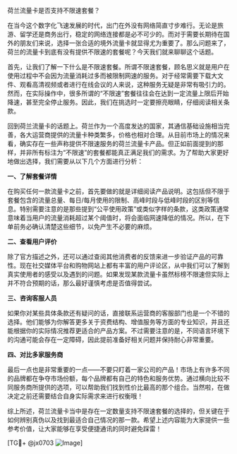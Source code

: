 荷兰流量卡是否支持不限速套餐？

在当今这个数字化飞速发展的时代，出门在外没有网络简直寸步难行。无论是旅游、留学还是商务出行，稳定的网络连接都是必不可少的。而对于需要长期待在国外的朋友们来说，选择一张合适的境外流量卡就显得尤为重要了。那么问题来了，荷兰的流量卡到底有没有提供不限速的套餐呢？今天我们就来聊聊这个话题。

首先，让我们了解一下什么是不限速套餐。所谓不限速套餐，顾名思义就是用户在使用过程中不会因为流量消耗过多而被限制网速的服务。对于经常需要下载大文件、观看高清视频或者进行在线会议的人来说，这种服务无疑是非常有吸引力的。然而，在实际操作中，很多所谓的“不限速”套餐往往会在达到一定流量上限后开始降速，甚至完全停止服务。因此，我们在挑选时一定要擦亮眼睛，仔细阅读相关条款。

回到荷兰流量卡的话题上。荷兰作为一个高度发达的国家，其通信基础设施相当完善，各大运营商提供的流量卡种类繁多，价格也相对合理。从目前市场上的情况来看，确实存在一些声称提供不限速服务的荷兰流量卡产品。但正如前面提到的那样，并非所有标注为“不限速”的套餐都能真正满足我们的需求。为了帮助大家更好地做出选择，我们需要从以下几个方面进行分析：

**一、了解套餐详情**

在购买任何一款流量卡之前，首先要做的就是详细阅读产品说明。这包括但不限于套餐包含的流量总量、每日/每月使用的限制、高峰时段与低峰时段的区别等信息。特别需要注意的是那些提到“公平使用政策”或类似字样的条款，这类政策通常意味着当用户的流量消耗超过某个阈值时，将会面临网速降低的情况。所以，在下单前务必确认清楚这些细节，以免产生不必要的麻烦。

**二、查看用户评价**

除了官方描述之外，还可以通过查阅其他消费者的反馈来进一步验证产品的可靠性。现在社交媒体平台和购物网站上都有丰富的用户评论区，从中我们可以了解到真实使用者的感受以及遇到的问题。如果发现某款流量卡虽然标榜不限速但实际上并不符合预期的话，那么最好谨慎考虑是否值得尝试。

**三、咨询客服人员**

如果你对某些具体条款还有疑问的话，直接联系运营商的客服部门也是一个不错的选择。他们能够为你解答更多关于资费结构、增值服务等方面的专业知识，并且还能根据你的实际情况推荐更适合的产品方案。不过需要注意的是，不同语言环境下的沟通可能会存在一定障碍，因此提前准备好相关问题并保持耐心非常重要。

**四、对比多家服务商**

最后一点也是非常重要的一点——不要只盯着一家公司的产品！市场上有许多不同的品牌都在争夺市场份额，每个品牌都有自己的特色和服务优势。通过横向比较不同服务商所提供的选项，可以帮助我们找到性价比最高的那个组合。当然啦，在做决定之前还需要结合自身实际需求来进行权衡哦！

综上所述，荷兰流量卡当中是存在一定数量支持不限速套餐的选择的，但关键在于如何辨别真伪以及找到最适合自己情况的那一款。希望上述内容能为大家提供一些参考价值，让大家能够在享受便捷通讯的同时避免踩雷！

[TG💪+ @jx0703 ![Image](https://github.com/user-attachments/assets/dbca1d08-cadb-493c-b0ec-ad6f7a83f270)]
